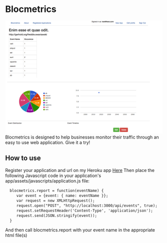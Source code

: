 # Blocmetrics
![Screenshot of Blocmetrics](https://github.com/alpeterson24/blocmetrics/blob/master/app/assets/images/Screen%20Shot.png "Screenshot of Blocmetrics")
Blocmetrics is designed to help businesses monitor their traffic through an easy to use web application. Give it a try!

## How to use
Register your application and url on my Heroku app [Here](https://afternoon-sierra-24638.herokuapp.com/)
Then place the following Javascript code in your application's app/assets/javascripts/application.js file:

```
  blocmetrics.report = function(eventName) {
     var event = {event: { name: eventName }};
     var request = new XMLHttpRequest();
     request.open("POST", "http://localhost:3000/api/events", true);
     request.setRequestHeader('Content-Type', 'application/json');
     request.send(JSON.stringify(event));
  }
```

And then call blocmetrics.report with your event name in the appropriate html file(s)
